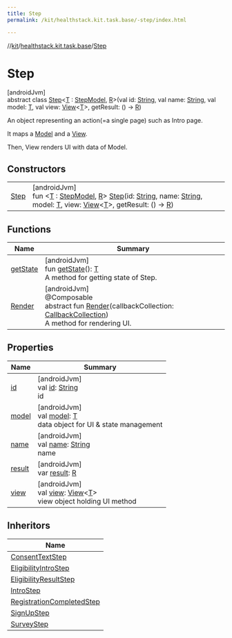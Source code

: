 ```yaml
---
title: Step
permalink: /kit/healthstack.kit.task.base/-step/index.html

---
```

//[kit](/kit.html)/[healthstack.kit.task.base](../index.html)/[Step](index.html)



# Step



[androidJvm]\
abstract class [Step](index.html)&lt;[T](index.html) : [StepModel](../-step-model/index.html), [R](index.html)&gt;(val id: [String](https://kotlinlang.org/api/latest/jvm/stdlib/kotlin/-string/index.html), val name: [String](https://kotlinlang.org/api/latest/jvm/stdlib/kotlin/-string/index.html), val model: [T](index.html), val view: [View](../-view/index.html)&lt;[T](index.html)&gt;, getResult: () -&gt; [R](index.html))

An object representing an action(=a single page) such as Intro page.



It maps a [Model](../-step-model/index.html) and a [View](../-view/index.html).



Then, View renders UI with data of Model.



## Constructors


| | |
|---|---|
| [Step](-step.html) | [androidJvm]<br>fun &lt;[T](index.html) : [StepModel](../-step-model/index.html), [R](index.html)&gt; [Step](-step.html)(id: [String](https://kotlinlang.org/api/latest/jvm/stdlib/kotlin/-string/index.html), name: [String](https://kotlinlang.org/api/latest/jvm/stdlib/kotlin/-string/index.html), model: [T](index.html), view: [View](../-view/index.html)&lt;[T](index.html)&gt;, getResult: () -&gt; [R](index.html)) |


## Functions


| Name | Summary |
|---|---|
| [getState](get-state.html) | [androidJvm]<br>fun [getState](get-state.html)(): [T](index.html)<br>A method for getting state of Step. |
| [Render](-render.html) | [androidJvm]<br>@Composable<br>abstract fun [Render](-render.html)(callbackCollection: [CallbackCollection](../-callback-collection/index.html))<br>A method for rendering UI. |


## Properties


| Name | Summary |
|---|---|
| [id](id.html) | [androidJvm]<br>val [id](id.html): [String](https://kotlinlang.org/api/latest/jvm/stdlib/kotlin/-string/index.html)<br>id |
| [model](model.html) | [androidJvm]<br>val [model](model.html): [T](index.html)<br>data object for UI & state management |
| [name](name.html) | [androidJvm]<br>val [name](name.html): [String](https://kotlinlang.org/api/latest/jvm/stdlib/kotlin/-string/index.html)<br>name |
| [result](result.html) | [androidJvm]<br>var [result](result.html): [R](index.html) |
| [view](view.html) | [androidJvm]<br>val [view](view.html): [View](../-view/index.html)&lt;[T](index.html)&gt;<br>view object holding UI method |


## Inheritors


| Name |
|---|
| [ConsentTextStep](../../healthstack.kit.task.onboarding.step/-consent-text-step/index.html) |
| [EligibilityIntroStep](../../healthstack.kit.task.onboarding.step/-eligibility-intro-step/index.html) |
| [EligibilityResultStep](../../healthstack.kit.task.onboarding.step/-eligibility-result-step/index.html) |
| [IntroStep](../../healthstack.kit.task.onboarding.step/-intro-step/index.html) |
| [RegistrationCompletedStep](../../healthstack.kit.task.signup.step/-registration-completed-step/index.html) |
| [SignUpStep](../../healthstack.kit.task.signup.step/-sign-up-step/index.html) |
| [SurveyStep](../../healthstack.kit.task.survey.step/-survey-step/index.html) |

